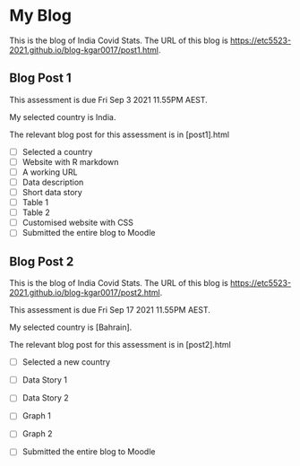 # My Blog


This is the blog of India Covid Stats.
The URL of this blog is https://etc5523-2021.github.io/blog-kgar0017/post1.html.

## Blog Post 1

This assessment is due Fri Sep 3 2021 11.55PM AEST.

My selected country is India.

The relevant blog post for this assessment is in [post1].html

- [ ] Selected a country
- [ ] Website with R markdown 
- [ ] A working URL
- [ ] Data description
- [ ] Short data story
- [ ] Table 1
- [ ] Table 2
- [ ] Customised website with CSS
- [ ] Submitted the entire blog to Moodle

## Blog Post 2

This is the blog of India Covid Stats.
The URL of this blog is https://etc5523-2021.github.io/blog-kgar0017/post2.html.

This assessment is due Fri Sep 17 2021 11.55PM AEST.

My selected country is [Bahrain].

The relevant blog post for this assessment is in [post2].html

- [ ] Selected a new country
- [ ] Data Story 1
- [ ] Data Story 2
- [ ] Graph 1
- [ ] Graph 2
- [ ] Submitted the entire blog to Moodle

